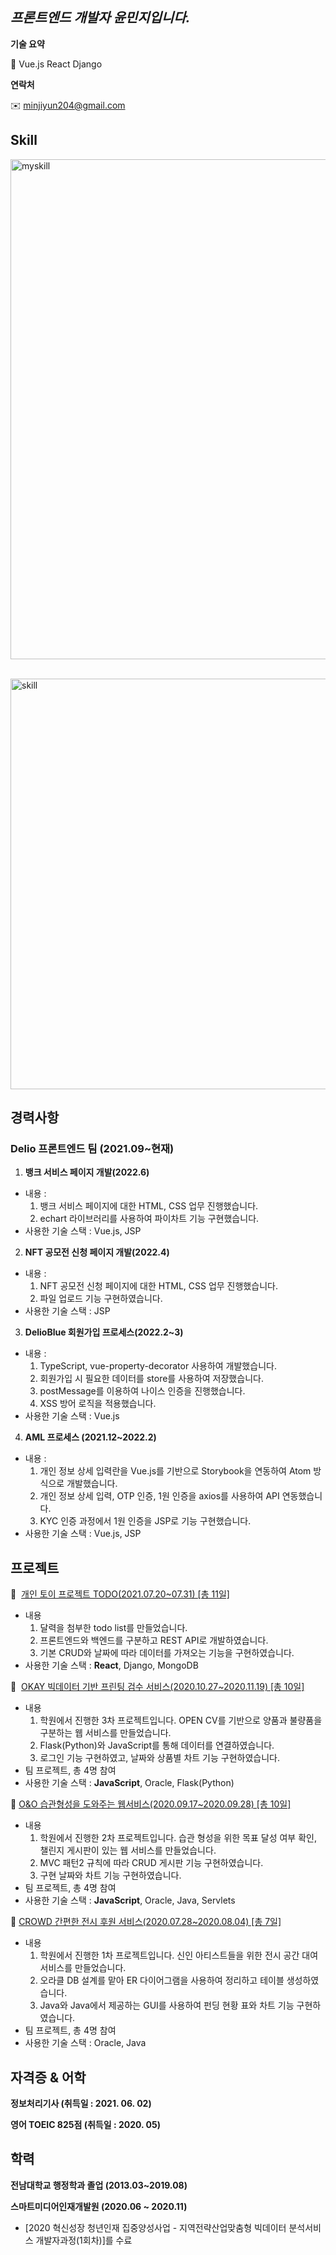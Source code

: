 ## *프론트엔드* *개발자 윤민지입니다.*


**기술 요약**

🔨 Vue.js React Django


**연락처**

✉️ minjiyun204@gmail.com

## Skill
<img width="800" alt="myskill" src="https://user-images.githubusercontent.com/68888349/175490683-f2484b45-ac97-4aa4-b9e9-7dd93a5db227.png">

&nbsp; &nbsp;&nbsp;&nbsp;&nbsp;<img width="657" alt="skill" src="https://user-images.githubusercontent.com/68888349/175490325-d4ed10bb-b1b4-4eb1-b982-81800a28725a.png">


## 경력사항

### Delio **프론트엔드 팀** (2021.09~현재)


 1. **뱅크 서비스 페이지 개발(2022.6)**

- 내용 :
    1. 뱅크 서비스 페이지에 대한 HTML, CSS 업무 진행했습니다.
    2. echart 라이브러리를 사용하여 파이차트 기능 구현했습니다.
- 사용한 기술 스택 : Vue.js, JSP

2. **NFT 공모전 신청 페이지 개발(2022.4)**

- 내용 :
    1. NFT 공모전 신청 페이지에 대한 HTML, CSS 업무 진행했습니다.
    2. 파일 업로드 기능 구현하였습니다.
- 사용한 기술 스택 : JSP

3. **DelioBlue 회원가입 프로세스(2022.2~3)**

- 내용 :
    1. TypeScript, vue-property-decorator 사용하여 개발했습니다.
    2. 회원가입 시 필요한 데이터를 store를 사용하여 저장했습니다.
    3. postMessage를 이용하여 나이스 인증을 진행했습니다.
    4. XSS 방어 로직을 적용했습니다.
- 사용한 기술 스택 : Vue.js

4. **AML 프로세스 (2021.12~2022.2)**

- 내용 :
    1. 개인 정보 상세 입력란을 Vue.js를 기반으로 Storybook을 연동하여 Atom 방식으로 개발했습니다.
    2. 개인 정보 상세 입력, OTP 인증, 1원 인증을  axios를 사용하여 API 연동했습니다.
    3. KYC 인증 과정에서 1원 인증을 JSP로 기능 구현했습니다.
- 사용한 기술 스택 : Vue.js, JSP

## 프로젝트

📕  [개인 토이 프로젝트 TODO(2021.07.20~07.31) [총 11일]](https://github.com/yminj1029/todo-app-project)

- 내용
    1. 달력을 첨부한 todo list를 만들었습니다.
    2. 프론트엔드와 백엔드를 구분하고 REST API로 개발하였습니다. 
    3. 기본 CRUD와 날짜에 따라 데이터를 가져오는 기능을 구현하였습니다.
- 사용한 기술 스택 : **React**, Django, MongoDB

📕  [OKAY 빅데이터 기반 프린팅 검수 서비스(2020.10.27~2020.11.19) [총 10일]](https://github.com/yminj1029/Goods)

- 내용
    1. 학원에서 진행한 3차 프로젝트입니다. OPEN CV를 기반으로 양품과 불량품을 구분하는 웹 서비스를 만들었습니다.
    2. Flask(Python)와 JavaScript를 통해 데이터를 연결하였습니다.
    3. 로그인 기능 구현하였고, 날짜와 상품별 차트 기능 구현하였습니다.
- 팀 프로젝트, 총 4명 참여
- 사용한 기술 스택 : **JavaScript**, Oracle, Flask(Python)

📙 [O&O 습관형성을 도와주는 웹서비스(2020.09.17~2020.09.28) [총 10일]](https://github.com/yminj1029/Habit)

- 내용
    1. 학원에서 진행한 2차 프로젝트입니다. 습관 형성을 위한 목표 달성 여부 확인, 챌린지 게시판이 있는 웹 서비스를 만들었습니다.
    2. MVC 패턴2 규칙에 따라 CRUD 게시판 기능 구현하였습니다.
    3. 구현 날짜와 차트 기능 구현하였습니다.
- 팀 프로젝트, 총 4명 참여
- 사용한 기술 스택 : **JavaScript**, Oracle, Java, Servlets

📘 [CROWD 간편한 전시 후원 서비스(2020.07.28~2020.08.04) [총 7일]](https://github.com/hyojeong13/git_project)

- 내용
    1. 학원에서 진행한 1차 프로젝트입니다. 신인 아티스트들을 위한 전시 공간 대여 서비스를 만들었습니다.
    2. 오라클 DB 설계를 맡아 ER 다이어그램을 사용하여 정리하고 테이블 생성하였습니다.
    3. Java와 Java에서 제공하는 GUI를 사용하여 펀딩 현황 표와 차트 기능 구현하였습니다.
- 팀 프로젝트, 총 4명 참여
- 사용한 기술 스택 : Oracle, Java


## 자격증 & 어학

**정보처리기사 (취득일 : 2021. 06. 02)**

**영어 TOEIC 825점 (취득일 : 2020. 05)**


## 학력

**전남대학교 행정학과 졸업 (2013.03~2019.08)**

**스마트미디어인재개발원 (2020.06 ~ 2020.11)**

- [2020 혁신성장 청년인재 집중양성사업 - 지역전략산업맞춤형 빅데이터 분석서비스 개발자과정(1회차)]를 수료

